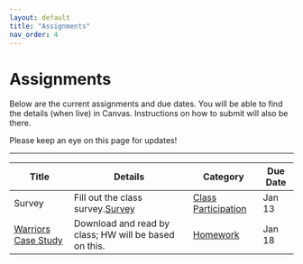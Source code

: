 ```yaml
---
layout: default
title: "Assignments"
nav_order: 4
---
```


# Assignments

Below are the current assignments and due dates. You will be able to find the details (when live) in Canvas. Instructions on how to submit will also be there.

Please keep an eye on this page for updates!

---

| **Title**             | **Details**                                              | **Category**         | **Due Date**   |
|-----------------------|----------------------------------------------------------|----------------------|----------------|
| Survey                | Fill out the class survey.[Survey](https://docs.google.com/forms/d/11WEGQJP1ZFpXx41TPZ7KUKFrLLaW5JneuNLmy932hZI/edit)                              | [Class Participation](https://canvas.its.virginia.edu/courses/127399/assignments/640520)  | Jan 13         |
| [Warriors Case Study](https://hbsp.harvard.edu/import/1255415)   | Download and read by class; HW will be based on this.    | [Homework](https://canvas.its.virginia.edu/courses/127399/assignments/640532)          | Jan 18         |
